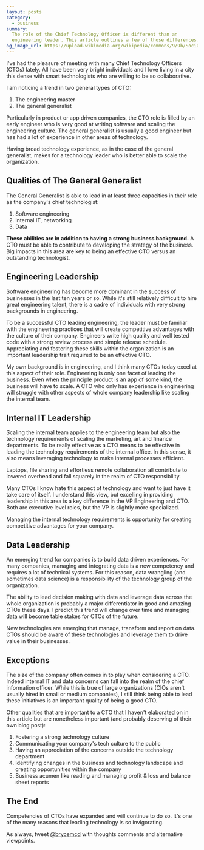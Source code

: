 ```yaml
---
layout: posts
category:
  - business
summary:
  The role of the Chief Technology Officer is different than an
  engineering leader. This article outlines a few of those differences.
og_image_url: https://upload.wikimedia.org/wikipedia/commons/9/9b/Social_Network_Analysis_Visualization.png
---
```


I've had the pleasure of meeting with many Chief Technology Officers (CTOs) 
lately.  All have been very bright individuals and I
love living in a city this dense with smart technologists who are willing to be
so collaborative.

I am noticing a trend in two general types of CTO:

  1. The engineering master
  2. The general generalist

Particularly in product or app driven companies, the CTO role is filled
by an early engineer who is very good at writing software and
scaling the engineering culture. The general generalist is usually a
good engineer but has had a lot of experience in other areas of
technology.

Having broad technology experience, as in the case of the general generalist,
makes for a technology leader who is better able to scale the organization.

## Qualities of The General Generalist

The General Generalist is able to lead in at least three capacities in their role as
the company's chief technologist:

1. Software engineering
2. Internal IT, networking
3. Data

**These abilities are in addition to having a strong business
background.** A CTO must be able to contribute to developing the
strategy of the business. Big impacts in this area are key to being an
effective CTO versus an outstanding technologist.

## Engineering Leadership

Software engineering has become more dominant in the success of
businesses in the last ten years or so. While it's still relatively
difficult to hire great engineering talent, there is a cadre of
individuals with very strong backgrounds in engineering.

To be a successful CTO leading engineering, the leader must be familiar
with the engineering practices that will create competitive advantages
with the culture of their company. Engineers write high quality and well tested
code with a strong review process and simple release schedule.
Appreciating and fostering these skills within the organization is
an important leadership trait required to be an effective CTO.

My own background is in engineering, and I think many CTOs today excel
at this aspect of their role. Engineering is only one facet of leading the business.
Even when the principle product is an app of some kind, the business will have to
scale. A CTO who only has experience in engineering will struggle with
other aspects of whole company leadership like scaling the internal
team.

## Internal IT Leadership

Scaling the internal team applies to the engineering team but also the
technology requirements of scaling the marketing, art and finance
departments. To be really effective as a CTO means to be effective in
leading the technology requirements of the internal office. In this
sense, it also means leveraging technology to make internal processes
efficient.

Laptops, file sharing and effortless remote collaboration all contribute to
lowered overhead and fall squarely in the realm of CTO responsibility.

Many CTOs I know hate this aspect of technology and want to just have it
take care of itself. I understand this view, but excelling in providing
leadership in this area is a key difference in the VP Engineering and
CTO. Both are executive level roles, but the VP is slightly more
specialized.

Managing the internal technology requirements is opportunity for creating
competitive advantages for your company.

## Data Leadership

An emerging trend for companies is to build data driven experiences. For many
companies, managing and integrating data is a new competency and
requires a lot of technical systems. For this reason, data wrangling
(and sometimes data science) is a responsibility of the technology
group of the organization.

The ability to lead decision making with data and leverage data across
the whole organization is probably a major differentiator in good and
amazing CTOs these days. I predict this trend will change over time and
managing data will become table stakes for CTOs of the future.

New technologies are emerging that manage, transform and report on data.
CTOs should be aware of these technologies and leverage them to drive
value in their businesses.

## Exceptions

The size of the company often comes in to play when considering a CTO.
Indeed internal IT and data concerns can fall into the realm of the
chief information officer. While this is true of large organizations (CIOs
aren't usually hired in small or medium companies), I
still think being able to lead these initiatives is an important quality
of being a good CTO.

Other qualities that are important to a CTO that I haven't elaborated on
in this article but are nonetheless important (and probably deserving of
their own blog post):

1. Fostering a strong technology culture
2. Communicating your company's tech culture to the public
3. Having an appreciation of the concerns outside the technology
   department
4. Identifying changes in the business and technology landscape and
   creating opportunities within the company
5. Business acumen like reading and managing profit & loss and balance
   sheet reports

## The End

Competencies of CTOs have expanded and will continue to do so. It's one
of the many reasons that leading technology is so invigorating.

As always, tweet [@brycemcd](http://twitter.com/brycemcd) with thoughts
comments and alternative viewpoints.
